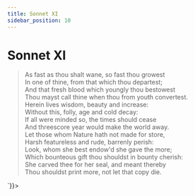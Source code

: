 ```yaml
---
title: Sonnet XI
sidebar_position: 10
---
```

<div dangerouslySetInnerHTML={{__html: `<div><HTML><HEAD><TITLE>Sonnet XI</TITLE></HEAD>
<BODY><H1>Sonnet XI</H1>

<BLOCKQUOTE>As fast as thou shalt wane, so fast thou growest<BR>
In one of thine, from that which thou departest;<BR>
And that fresh blood which youngly thou bestowest<BR>
Thou mayst call thine when thou from youth convertest.<BR>
Herein lives wisdom, beauty and increase:<BR>
Without this, folly, age and cold decay:<BR>
If all were minded so, the times should cease<BR>
And threescore year would make the world away.<BR>
Let those whom Nature hath not made for store,<BR>
Harsh featureless and rude, barrenly perish:<BR>
Look, whom she best endow'd she gave the more;<BR>
Which bounteous gift thou shouldst in bounty cherish:<BR>
  She carved thee for her seal, and meant thereby<BR>
  Thou shouldst print more, not let that copy die.<BR>
</BLOCKQUOTE>

</BODY></HTML>
</div>`}}></div>